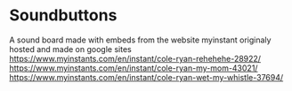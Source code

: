 # Soundbuttons
A sound board made with embeds from the website myinstant
originaly hosted and made on google sites
https://www.myinstants.com/en/instant/cole-ryan-rehehehe-28922/
https://www.myinstants.com/en/instant/cole-ryan-my-mom-43021/
https://www.myinstants.com/en/instant/cole-ryan-wet-my-whistle-37694/
